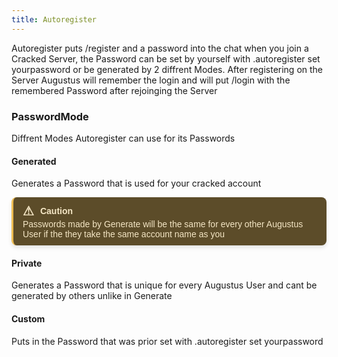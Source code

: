 ```yaml
---
title: Autoregister
---
```

Autoregister puts /register and a password into the chat when you join a Cracked Server, the Password can be set by yourself with .autoregister set yourpassword or be generated by 2 diffrent Modes. After registering on the Server Augustus will remember the login and will put /login with the remembered Password after rejoinging the Server

### PasswordMode
Diffrent Modes Autoregister can use for its Passwords

#### Generated
Generates a Password that is used for your cracked account

<div style="border-left: 3px solid #EEBD53; background-color: #5C4C29; padding: 10px 15px; color: #F4E6C5; font-family: Arial, sans-serif; font-size: 14px; max-width: 600px; border-radius: 8px; box-shadow: 0px 4px 6px rgba(0, 0, 0, 0.1);">
  <div style="display: flex; align-items: center; font-weight: bold; margin-bottom: 1px;">
    <span style="font-size: 20px; margin-right: 10px;">&#9888;</span>
    <span>Caution</span>
  </div>
  <div>
    Passwords made by Generate will be the same for every other Augustus User if the they take the same account name as you
  </div>
</div>

#### Private
Generates a Password that is unique for every Augustus User and cant be generated by others unlike in Generate

#### Custom
Puts in the Password that was prior set with .autoregister set yourpassword